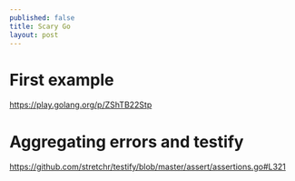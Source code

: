```yaml
---
published: false
title: Scary Go
layout: post
---
```


# First example

https://play.golang.org/p/ZShTB22Stp


# Aggregating errors and testify

https://github.com/stretchr/testify/blob/master/assert/assertions.go#L321
